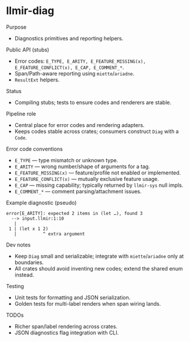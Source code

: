 # llmir-diag

Purpose

- Diagnostics primitives and reporting helpers.

Public API (stubs)

- Error codes: `E_TYPE, E_ARITY, E_FEATURE_MISSING(x), E_FEATURE_CONFLICT(x), E_CAP, E_COMMENT_*`.
- Span/Path-aware reporting using `miette`/`ariadne`.
- `ResultExt` helpers.

Status

- Compiling stubs; tests to ensure codes and renderers are stable.

Pipeline role

- Central place for error codes and rendering adapters.
- Keeps codes stable across crates; consumers construct `Diag` with a `Code`.

Error code conventions

- `E_TYPE` — type mismatch or unknown type.
- `E_ARITY` — wrong number/shape of arguments for a tag.
- `E_FEATURE_MISSING(x)` — feature/profile not enabled or implemented.
- `E_FEATURE_CONFLICT(x)` — mutually exclusive feature usage.
- `E_CAP` — missing capability; typically returned by `llmir-sys` null impls.
- `E_COMMENT_*` — comment parsing/attachment issues.

Example diagnostic (pseudo)

```log
error[E_ARITY]: expected 2 items in (let …), found 3
  --> input.llmir:1:10
   |
 1 | (let x 1 2)
   |          ^ extra argument
```

Dev notes

- Keep `Diag` small and serializable; integrate with `miette`/`ariadne` only at boundaries.
- All crates should avoid inventing new codes; extend the shared enum instead.

Testing

- Unit tests for formatting and JSON serialization.
- Golden tests for multi-label renders when span wiring lands.

TODOs

- Richer span/label rendering across crates.
- JSON diagnostics flag integration with CLI.

